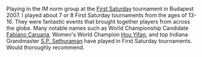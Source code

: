 Playing in the IM norm group at the [First Saturday](https://firstsaturday.hu/) tournament in Budapest 2007. I played about 7 or 8 First Saturday tournaments from the ages of 13-16.
They were fantastic events that brought together players from across the globe. Many notable names such as World Championship Candidate [Fabiano Caruana](https://en.wikipedia.org/wiki/Fabiano_Caruana), Women's World Champion [Hou Yifan](https://en.wikipedia.org/wiki/Hou_Yifan), and top Indiana Grandmaster [S.P. Sethuraman](https://en.wikipedia.org/wiki/S._P._Sethuraman)
have played in First Saturday tournaments. Would thoroughly recommend.
